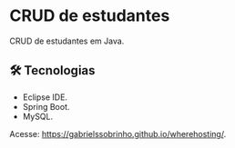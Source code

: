# CRUD de estudantes

CRUD de estudantes em Java.

## 🛠️ Tecnologias

* Eclipse IDE.
* Spring Boot.
* MySQL.

Acesse: https://gabrielssobrinho.github.io/wherehosting/.

